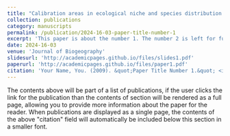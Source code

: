 ```yaml
---
title: "Calibration areas in ecological niche and species distribution modelling: Unravelling approaches and concepts"
collection: publications
category: manuscripts
permalink: /publication/2024-16-03-paper-title-number-1
excerpt: 'This paper is about the number 1. The number 2 is left for future work.'
date: 2024-16-03
venue: 'Journal of Biogeography'
slidesurl: 'http://academicpages.github.io/files/slides1.pdf'
paperurl: 'http://academicpages.github.io/files/paper1.pdf'
citation: 'Your Name, You. (2009). &quot;Paper Title Number 1.&quot; <i>Journal 1</i>. 1(1).'
---
```


The contents above will be part of a list of publications, if the user clicks the link for the publication than the contents of section will be rendered as a full page, allowing you to provide more information about the paper for the reader. When publications are displayed as a single page, the contents of the above "citation" field will automatically be included below this section in a smaller font.
